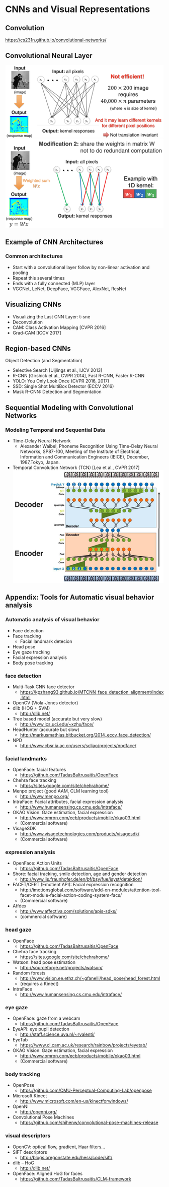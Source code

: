 # CNNs and Visual Representations

## Convolution

https://cs231n.github.io/convolutional-networks/

## Convolutional Neural Layer

![5-01](/11-777MMML/images/5-01.png)
![5-02](/11-777MMML/images/5-02.png)

## Example of CNN Architectures

### Common architectures

- Start with a convolutional layer follow by non-linear activation and pooling
- Repeat this several times
- Ends with a fully connected (MLP) layer
- VGGNet, LeNet, DeepFace, VGGFace, AlexNet, ResNet

## Visualizing CNNs

- Visualizing the Last CNN Layer: t-sne
- Deconvolution
- CAM: Class Activation Mapping [CVPR 2016]
- Grad-CAM [ICCV 2017]

## Region-based CNNs

Object Detection (and Segmentation)
- Selective Search [Uijlings et al., IJCV 2013]
- R-CNN [Girshick et al., CVPR 2014], Fast R-CNN, Faster R-CNN
- YOLO: You Only Look Once (CVPR 2016, 2017)
- SSD: Single Shot MultiBox Detector (ECCV 2016)
- Mask R-CNN: Detection and Segmentation

## Sequential Modeling with Convolutional Networks

### Modeling Temporal and Sequential Data

- Time-Delay Neural Network
  - Alexander Waibel, Phoneme Recognition Using Time-Delay Neural Networks, SP87-100, Meeting of the Institute of Electrical, Information and Communication Engineers (IEICE), December, 1987,Tokyo, Japan.
- Temporal Convolution Network (TCN) [Lea et al., CVPR 2017]
![5-03](/11-777MMML/images/5-03.png)

## Appendix: Tools for Automatic visual behavior analysis

### Automatic analysis of visual behavior

- Face detection
- Face tracking
  - Facial landmark detecion
- Head pose
- Eye gaze tracking
- Facial expression analysis
- Body pose tracking

### face detection

- Multi-Task CNN face detector
  - https://kpzhang93.github.io/MTCNN_face_detection_alignment/index.html
- OpenCV (Viola-Jones detector)
- dlib (HOG + SVM)
  - http://dlib.net/
- Tree based model (accurate but very slow)
  - http://www.ics.uci.edu/~xzhu/face/
- HeadHunter (accurate but slow)
  - http://markusmathias.bitbucket.org/2014_eccv_face_detection/
- NPD
  - http://www.cbsr.ia.ac.cn/users/scliao/projects/npdface/

### facial landmarks

- OpenFace: facial features
  - https://github.com/TadasBaltrusaitis/OpenFace
- Chehra face tracking
  - https://sites.google.com/site/chehrahome/
- Menpo project (good AAM, CLM learning tool)
  - http://www.menpo.org/
- IntraFace: Facial attributes, facial expression analysis
  - http://www.humansensing.cs.cmu.edu/intraface/
- OKAO Vision: Gaze estimation, facial expression
  - http://www.omron.com/ecb/products/mobile/okao03.html
  - (Commercial software)
- VisageSDK
  - http://www.visagetechnologies.com/products/visagesdk/
  - (Commercial software)

### expression analysis

- OpenFace: Action Units
  - https://github.com/TadasBaltrusaitis/OpenFace
- Shore: facial tracking, smile detection, age and gender detection
  - http://www.iis.fraunhofer.de/en/bf/bsy/fue/isyst/detektion/
- FACET/CERT (Emotient API): Facial expression recognition
  - http://imotionsglobal.com/software/add-on-modules/attention-tool- facet-module-facial-action-coding-system-facs/
  - (Commercial software)
- Affdex
  - http://www.affectiva.com/solutions/apis-sdks/
  - (commercial software)

### head gaze

- OpenFace
  - https://github.com/TadasBaltrusaitis/OpenFace
- Chehra face tracking
  - https://sites.google.com/site/chehrahome/
- Watson: head pose estimation
  - http://sourceforge.net/projects/watson/
- Random forests
  - http://www.vision.ee.ethz.ch/~gfanelli/head_pose/head_forest.html
  - (requires a Kinect)
- IntraFace
  - http://www.humansensing.cs.cmu.edu/intraface/

### eye gaze

- OpenFace: gaze from a webcam
  - https://github.com/TadasBaltrusaitis/OpenFace
- EyeAPI: eye pupil detection
  - http://staff.science.uva.nl/~rvalenti/
- EyeTab
  - https://www.cl.cam.ac.uk/research/rainbow/projects/eyetab/
- OKAO Vision: Gaze estimation, facial expression
  - http://www.omron.com/ecb/products/mobile/okao03.html
  - (Commercial software)

### body tracking

- OpenPose
  - https://github.com/CMU-Perceptual-Computing-Lab/openpose
- Microsoft Kinect
  - http://www.microsoft.com/en-us/kinectforwindows/
- OpenNI
  - http://openni.org/
- Convolutional Pose Machines
  - https://github.com/shihenw/convolutional-pose-machines-release

### visual descriptors

- OpenCV: optical flow, gradient, Haar filters...
- SIFT descriptors
  - http://blogs.oregonstate.edu/hess/code/sift/
- dlib – HoG
  - http://dlib.net/
- OpenFace: Aligned HoG for faces
  - https://github.com/TadasBaltrusaitis/CLM-framework

